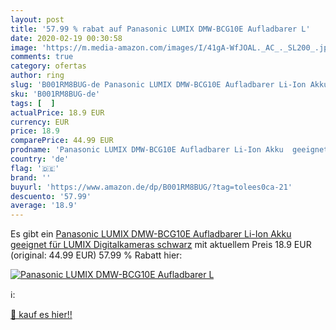 ```yaml
---
layout: post
title: '57.99 % rabat auf Panasonic LUMIX DMW-BCG10E Aufladbarer L'
date: 2020-02-19 00:30:58
image: 'https://m.media-amazon.com/images/I/41gA-WfJOAL._AC_._SL200_.jpg'
comments: true
category: ofertas
author: ring
slug: 'B001RM8BUG-de Panasonic LUMIX DMW-BCG10E Aufladbarer Li-Ion Akku...'
sku: 'B001RM8BUG-de'
tags: [  ]
actualPrice: 18.9 EUR
currency: EUR
price: 18.9
comparePrice: 44.99 EUR
prodname: 'Panasonic LUMIX DMW-BCG10E Aufladbarer Li-Ion Akku  geeignet für LUMIX Digitalkameras  schwarz'
country: 'de'
flag: '🇩🇪'
brand: ''
buyurl: 'https://www.amazon.de/dp/B001RM8BUG/?tag=tolees0ca-21'
descuento: '57.99'
average: '18.9'
---
```


Es gibt ein [Panasonic LUMIX DMW-BCG10E Aufladbarer Li-Ion Akku  geeignet für LUMIX Digitalkameras  schwarz](https://www.amazon.de/dp/B001RM8BUG/?tag=tolees0ca-21) mit aktuellem Preis 18.9 EUR (original: 44.99 EUR) 57.99 % Rabatt hier:

[![Panasonic LUMIX DMW-BCG10E Aufladbarer L](https://m.media-amazon.com/images/I/41gA-WfJOAL._AC_._SL200_.jpg)](https://www.amazon.de/dp/B001RM8BUG/?tag=tolees0ca-21)

ℹ️:


[🛒 kauf es hier!!](https://www.amazon.de/dp/B001RM8BUG/?tag=tolees0ca-21)
